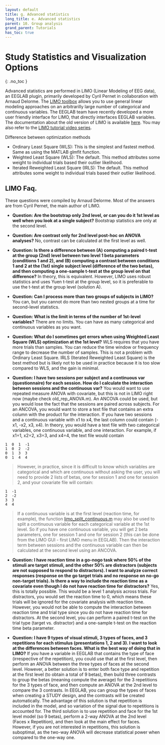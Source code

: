 ```yaml
---
layout: default
title: g. Advanced statistics
long_title: e. Advanced statistics
parent: 10. Group analysis
grand_parent: Tutorials 
has_toc: true
---
```


Study Statistics and Visualization Options
============================================
{: .no_toc }

Advanced statistics are performed in LIMO (Linear Modeling of EEG data), an EEGLAB plugin, primarily developed by Cyril Pernet in collaboration with Arnaud Delorme. 
The [LIMO toolbox](https://limo-eeg-toolbox.github.io/limo_meeg/) allows you to use general linear modeling approaches on an arbitrarilly large 
number of categorical and continuous variables. The EEGLAB team have recently developed a more user friendly interface for LIMO, that directly interfaces EEGLAB variables.
The documentation about the old version of LIMO is available [here](https://github.com/LIMO-EEG-Toolbox/limo_meeg/wiki). You may also refer to the
[LIMO tutorial video series](https://www.youtube.com/embed/videoseries?list=PLXc9qfVbMMN2Vrzte9ul3nrrG8AgB5OkU).

Difference between optimization methods 
- Ordinary Least Square (WLS): This is the simplest and fastest method. Same as using the MATLAB glmfit function.
- Weighted Least Square (WLS): The default. This method attributes some weight to individual trials based their outlier likelihood.
- Iterated Reweighted Least Square (IRLS): The default. This method attributes some weight to individual trials based their outlier likelihood.
 
LIMO Faq.
------
These questions were compiled by Arnaud Delorme. Most of the answers are from Cyril Pernet, the main author of LIMO.

* **Question: Are the bootstrap only 2nd level, or can you do it 1st level as well when you look at a single subject?** Bootstrap statistics are only at the second level.

* **Question: Are contrast only for 2nd level post-hoc on ANOVA analyses?** No, contrast can be calculated at the first level as well.

* **Question: Is there a difference between (A) computing a paired t-test at the group (2nd) level between two level 1 beta parameters (conditions 1 and 2), and (B) computing a contrast between conditions 1 and 2 at the (1st) single subject level (difference of the two betas), and then computing a one-sample t-test at the group level on that difference?** In theory, this is equivalent. However, LIMO uses robust statistics and uses Yuen t-test at the group level, so it is preferable to use the t-test at the group level (solution A).

* **Question: Can I process more than two groups of subjects in LIMO?** You can, but you cannot do more than two nested groups at a time for second-level statistics.

* **Question: What is the limit in terms of the number of 1st-level variables?** There are no limits. You can have as many categorical and continuous variables as you want. 

* **Question: What do I sometimes get errors when using Weighted Least Square (WLS) optimization at the 1st level?** WLS requires that you have more trials than samples. You can reduce the time window or frequency range to decrease the number of samples. This is not a problem with Ordinary Least Square. IRLS (Iterated Reweighted Least Square) is the best method but is likely not to be used in practice because it is too slow compared to WLS, and the gain is minimal.

* **Question: I have two sessions per subject and a continuous var (questionnaire) for each session. How do I calculate the interaction between sessions and the continuous var?** You would want to use repeated measure ANOVA with covariate, but this is not in LIMO right now (maybe check old_rep_ANOVA.m). An ANCOVA could be used, but you would lose the fact that the sessions are paired across subjects. For an ANCOVA, you would want to store a text file that contains an extra column with the product for the interaction. If you have two sessions and a continuous variable with x1 to x4, the last column could contain (-x1, -x2, x3, x4). In theory, you would have a text file with two categorical variables, one continuous variable, and one interaction. For example, if x1=1, x2=2, x3=3, and x4=4, the text file would contain
```
1  0  1  -1
1  0  2  -2
0  1  3  3
0  1  4  4
```
> However, in practice, since it is difficult to know which variables are categorical and which are continuous without asking the user, you will need to provide 2 lists of betas, one for session 1 and one for session 2, and your covariate file will contain:
```
1  -1
2  -2
3  3
4  4
```
> If a continuous variable is at the first level (reaction time, for example), the function [limo_split_continuous.m](https://github.com/LIMO-EEG-Toolbox/limo_tools/blob/master/limo_split_continuous.m) may also be used to split a continuous variable for each categorical variable at the 1st level. So if you have one continuous variable, you will get 2 beta parameters, one for session 1 and one for session 2 (this can be done from the LIMO GUI - first LIMO menu in EEGLAB). Then the interaction term between sessions and the continuous variable can then be calculated at the second level using an ANCOVA.

* **Question: I have reaction time in a go-nogo task where 50% of the stimuli are target stimuli, and the other 50% are distractors (subjects are not supposed to respond to distractors). I want to analyze correct responses (response on the go target trials and no response on no-go non-target trials). Is there a way to include the reaction time as a covariate even though I do not have reaction time for distractors?** Yes, this is totally possible. This would be a level 1 analysis across trials. For distractors, you would set the reaction time to 0, which means these trials will be ignored for the covariate analysis with reaction time. However, you would not be able to compute the interaction between reaction time and trial type since you do not have reaction time for distractors. At the second level, you can perform a paired t-test on the trial type (target vs. distractor) and a one-sample t-test on the reaction time beta parameter.

* **Question: I have 9 types of visual stimuli, 3 types of faces, and 3 repetitions for each stimulus (presentations 1, 2 and 3). I want to look at the differences between faces. What is the best way of doing that in LIMO?** If you have a variable in EEGLAB that contains the type of face (irrespective of the repetition), you could use that at the first level, then perform an ANOVA between the three types of faces at the second level. However, a better solution is to enter both face type and repetition at the first level (to obtain a total of 9 betas), then build three contrasts to group the betas (meaning compute the average) for the 3 repetitions for the 3 types of face, and then compute an ANOVA at the 2nd level to compare the 3 contrasts. In EEGLAB, you can group the types of faces when creating a STUDY design, and the contrasts will be created automatically. The advantage of this solution is that repetition is included in the model, and so variation of the signal due to repetitions is accounted for. The third solution is to use repetition and face for the 1st level model (so 9 betas), perform a 2-way ANOVA at the 2nd level (Faces x Repetition), and then look at the main effect for faces. However, if you are not interested in repetitions, this solution is suboptimal, as the two-way ANOVA will decrease statistical power when compared to the one-way one. 

